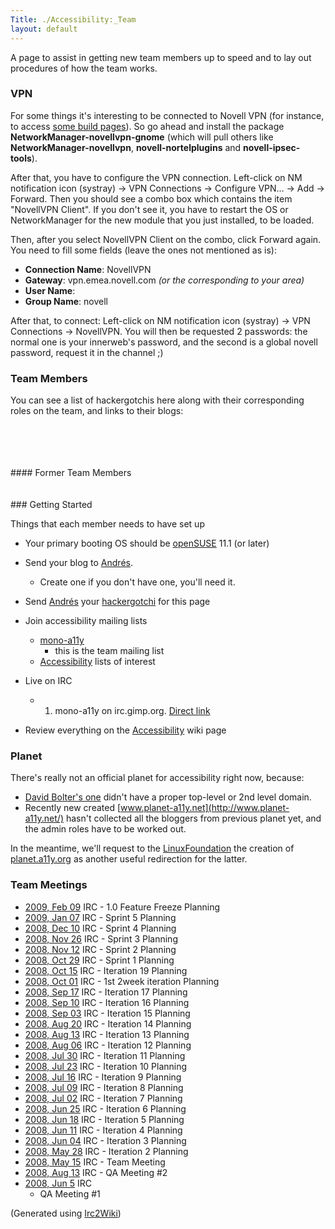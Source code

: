 ```yaml
---
Title: ./Accessibility:_Team
layout: default
---
```


A page to assist in getting new team members up to speed and to lay out
procedures of how the team works.

### VPN

For some things it's interesting to be connected to Novell VPN (for
instance, to access [some build
pages](http://build1.sled.lab.novell.com/uia/)). So go ahead and install
the package **NetworkManager-novellvpn-gnome** (which will pull others
like **NetworkManager-novellvpn**, **novell-nortelplugins** and
**novell-ipsec-tools**).

After that, you have to configure the VPN connection. Left-click on NM
notification icon (systray) -\> VPN Connections -\> Configure VPN... -\>
Add -\> Forward. Then you should see a combo box which contains the item
"NovellVPN Client". If you don't see it, you have to restart the OS or
NetworkManager for the new module that you just installed, to be loaded.

Then, after you select NovellVPN Client on the combo, click Forward
again. You need to fill some fields (leave the ones not mentioned as
is):

-   **Connection Name**: NovellVPN
-   **Gateway**: vpn.emea.novell.com *(or the corresponding to your
    area)*
-   **User Name**: *<your innerweb username>*
-   **Group Name**: novell

After that, to connect: Left-click on NM notification icon (systray) -\>
VPN Connections -\> NovellVPN. You will then be requested 2 passwords:
the normal one is your innerweb's password, and the second is a global
novell password, request it in the channel ;)

### Team Members

You can see a list of hackergotchis here along with their corresponding
roles on the team, and links to their blogs:

<div style="clear: both">
 

</div>
<div style="clear: both">
 

</div>
<div style="clear: both">
 

</div>
<div style="clear: both">
 

</div>
#### Former Team Members

<div style="clear: both">
 

</div>
<div style="clear: both">
 

</div>
### Getting Started

Things that each member needs to have set up

-   Your primary booting OS should be
    [openSUSE](http://www.opensuse.org) 11.1 (or later)
-   Send your blog to [Andrés](mailto:aaragoneses@novell.com).
    -   Create one if you don't have one, you'll need it.
-   Send [Andrés](mailto:aaragoneses@novell.com) your
    [hackergotchi](http://en.wikipedia.org/wiki/Hackergotchi) for this
    page
-   Join accessibility mailing lists
    -   [mono-a11y](http://forge.novell.com/mailman/listinfo/mono-a11y)
        - this is the team mailing list
    -   [Accessibility](http://www.mono-project.com/index.php?title=Accessibility#Reference)
        lists of interest
-   Live on IRC
    -   1.  mono-a11y on irc.gimp.org. [Direct
            link](irc://irc.gnome.org/mono-a11y)

-   Review everything on the
    [Accessibility](http://www.mono-project.com/Accessibility) wiki page

### Planet

There's really not an official planet for accessibility right now,
because:

-   [David Bolter's one](http://aplanet.atrc.utoronto.ca/) didn't have a
    proper top-level or 2nd level domain.
-   Recently new created
    [www.planet-a11y.net](http://www.planet-a11y.net/) hasn't collected
    all the bloggers from previous planet yet, and the admin roles have
    to be worked out.

In the meantime, we'll request to the
[LinuxFoundation](http://www.linuxfoundation.org) the creation of
[planet.a11y.org](http://planet.a11y.org) as another useful redirection
for the latter.

### Team Meetings

-   [2009, Feb 09](Accessibility:_Team_Meetings_2009_Feb_09{{site.url}}/ "wikilink")
    IRC - 1.0 Feature Freeze Planning
-   [2009, Jan 07](Accessibility:_Team_Meetings_2009_Jan_07{{site.url}}/ "wikilink")
    IRC - Sprint 5 Planning
-   [2008, Dec 10](Accessibility:_Team_Meetings_2008_Dec_10{{site.url}}/ "wikilink")
    IRC - Sprint 4 Planning
-   [2008, Nov 26](Accessibility:_Team_Meetings_2008_Nov_26{{site.url}}/ "wikilink")
    IRC - Sprint 3 Planning
-   [2008, Nov 12](Accessibility:_Team_Meetings_2008_Nov_12{{site.url}}/ "wikilink")
    IRC - Sprint 2 Planning
-   [2008, Oct 29](Accessibility:_Team_Meetings_2008_Oct_29{{site.url}}/ "wikilink")
    IRC - Sprint 1 Planning
-   [2008, Oct 15](Accessibility:_Team_Meetings_2008_Oct_15{{site.url}}/ "wikilink")
    IRC - Iteration 19 Planning
-   [2008, Oct 01](Accessibility:_Team_Meetings_2008_Oct_01{{site.url}}/ "wikilink")
    IRC - 1st 2week iteration Planning
-   [2008, Sep 17](Accessibility:_Team_Meetings_2008_Sep_17{{site.url}}/ "wikilink")
    IRC - Iteration 17 Planning
-   [2008, Sep 10](Accessibility:_Team_Meetings_2008_Sep_10{{site.url}}/ "wikilink")
    IRC - Iteration 16 Planning
-   [2008, Sep 03](Accessibility:_Team_Meetings_2008_Sep_03{{site.url}}/ "wikilink")
    IRC - Iteration 15 Planning
-   [2008, Aug 20](Accessibility:_Team_Meetings_2008_Aug_20{{site.url}}/ "wikilink")
    IRC - Iteration 14 Planning
-   [2008, Aug 13](Accessibility:_Team_Meetings_2008_Aug_13{{site.url}}/ "wikilink")
    IRC - Iteration 13 Planning
-   [2008, Aug 06](Accessibility:_Team_Meetings_2008_Aug_06{{site.url}}/ "wikilink")
    IRC - Iteration 12 Planning
-   [2008, Jul 30](Accessibility:_Team_Meetings_2008_Jul_30{{site.url}}/ "wikilink")
    IRC - Iteration 11 Planning
-   [2008, Jul 23](Accessibility:_Team_Meetings_2008_Jul_23{{site.url}}/ "wikilink")
    IRC - Iteration 10 Planning
-   [2008, Jul 16](Accessibility:_Team_Meetings_2008_Jul_16{{site.url}}/ "wikilink")
    IRC - Iteration 9 Planning
-   [2008, Jul 09](Accessibility:_Team_Meetings_2008_Jul_09{{site.url}}/ "wikilink")
    IRC - Iteration 8 Planning
-   [2008, Jul 02](Accessibility:_Team_Meetings_2008_Jul_02{{site.url}}/ "wikilink")
    IRC - Iteration 7 Planning
-   [2008, Jun 25](Accessibility:_Team_Meetings_2008_Jun_25{{site.url}}/ "wikilink")
    IRC - Iteration 6 Planning
-   [2008, Jun 18](Accessibility:_Team_Meetings_2008_Jun_18{{site.url}}/ "wikilink")
    IRC - Iteration 5 Planning
-   [2008, Jun 11](Accessibility:_Team_Meetings_2008_Jun_11{{site.url}}/ "wikilink")
    IRC - Iteration 4 Planning
-   [2008, Jun 04](Accessibility:_Team_Meetings_2008_Jun_04{{site.url}}/ "wikilink")
    IRC - Iteration 3 Planning
-   [2008, May 28](Accessibility:_Team_Meetings_2008_May_28{{site.url}}/ "wikilink")
    IRC - Iteration 2 Planning
-   [2008, May 15](Accessibility:_Team_Meetings_2008_May_15{{site.url}}/ "wikilink")
    IRC - Team Meeting
-   [2008, Aug 13](Accessibility:_QA_Meetings_2008_Aug_13{{site.url}}/ "wikilink")
    IRC - QA Meeting \#2
-   [2008, Jun 5](Accessibility:_QA_Meetings_2008_Jun_5{{site.url}}/ "wikilink") IRC
    - QA Meeting \#1

(Generated using [Irc2Wiki](Irc2{{site.url}}/Wiki "wikilink"))
